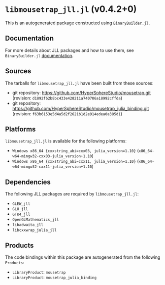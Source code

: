 # `libmousetrap_jll.jl` (v0.4.2+0)

This is an autogenerated package constructed using [`BinaryBuilder.jl`](https://github.com/JuliaPackaging/BinaryBuilder.jl).

## Documentation

For more details about JLL packages and how to use them, see `BinaryBuilder.jl` [documentation](https://docs.binarybuilder.org/stable/jll/).

## Sources

The tarballs for `libmousetrap_jll.jl` have been built from these sources:

* git repository: https://github.com/HyperSphereStudio/mousetrap.git (revision: `d1892f62b8bc433e428211a740706a18992cffda`)
* git repository: https://github.com/HyperSphereStudio/mousetrap_julia_binding.git (revision: `f63b6153e5d4a5d2f2621b1d2e914edea0a385d1`)

## Platforms

`libmousetrap_jll.jl` is available for the following platforms:

* `Windows x86_64 {cxxstring_abi=cxx03, julia_version=1.10}` (`x86_64-w64-mingw32-cxx03-julia_version+1.10`)
* `Windows x86_64 {cxxstring_abi=cxx11, julia_version=1.10}` (`x86_64-w64-mingw32-cxx11-julia_version+1.10`)

## Dependencies

The following JLL packages are required by `libmousetrap_jll.jl`:

* `GLEW_jll`
* `GLU_jll`
* `GTK4_jll`
* `OpenGLMathematics_jll`
* `libadwaita_jll`
* `libcxxwrap_julia_jll`

## Products

The code bindings within this package are autogenerated from the following `Products`:

* `LibraryProduct`: `mousetrap`
* `LibraryProduct`: `mousetrap_julia_binding`
